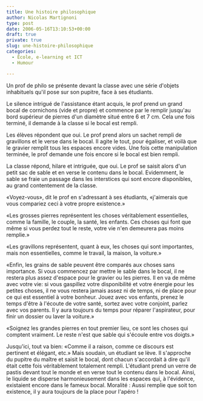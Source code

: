 ```yaml
---
title: Une histoire philosophique
author: Nicolas Martignoni
type: post
date: 2006-05-16T13:10:53+00:00
draft: true
private: true
slug: une-histoire-philosophique
categories:
  - École, e-learning et ICT
  - Humour

---
```

Un prof de philo se présente devant la classe avec une série d'objets inhabituels qu'il pose sur son pupitre, face à ses étudiants.

Le silence intrigué de l'assistance étant acquis, le prof prend un grand bocal de cornichons (vide et propre) et commence par le remplir jusqu'au bord supérieur de pierres d'un diamètre situé entre 6 et 7 cm. Cela une fois terminé, il demande à la classe si le bocal est rempli.

Les élèves répondent que oui. Le prof prend alors un sachet rempli de gravillons et le verse dans le bocal. Il agite le tout, pour égaliser, et voilà que le gravier remplit tous les espaces encore vides. Une fois cette manipulation terminée, le prof demande une fois encore si le bocal est bien rempli.

La classe répond, hilare et intriguée, que oui. Le prof se saisit alors d'un petit sac de sable et en verse le contenu dans le bocal. Evidemment, le sable se fraie un passage dans les interstices qui sont encore disponibles, au grand contentement de la classe.

«Voyez-vous», dit le prof en s'adressant à ses étudiants, «j'aimerais que vous compariez ceci à votre propre existence.»

«Les grosses pierres représentent les choses véritablement essentielles, comme la famille, le couple, la santé, les enfants. Ces choses qui font que même si vous perdez tout le reste, votre vie n'en demeurera pas moins remplie.»

«Les gravillons représentent, quant à eux, les choses qui sont importantes, mais non essentielles, comme le travail, la maison, la voiture.»

«Enfin, les grains de sable peuvent être comparés aux choses sans importance. Si vous commencez par mettre le sable dans le bocal, il ne restera plus assez d'espace pour le gravier ou les pierres. Il en va de même avec votre vie: si vous gaspillez votre disponibilité et votre énergie pour les petites choses, il ne vous restera jamais assez ni de temps, ni de place pour ce qui est essentiel à votre bonheur. Jouez avec vos enfants, prenez le temps d'être à l'écoute de votre santé, sortez avec votre conjoint, parlez avec vos parents. Il y aura toujours du temps pour réparer l'aspirateur, pour finir un dossier ou laver la voiture.»

«Soignez les grandes pierres en tout premier lieu, ce sont les choses qui comptent vraiment. Le reste n'est que sable qui s'écoule entre vos doigts.»

Jusqu'ici, tout va bien: «Comme il a raison, comme ce discours est pertinent et élégant, etc.» Mais soudain, un étudiant se lève. Il s'approche du pupitre du maître et saisit le bocal, dont chacun s'accordait à dire qu'il était cette fois véritablement totalement rempli. L'étudiant prend un verre de pastis devant tout le monde et en verse tout le contenu dans le bocal. Ainsi, le liquide se disperse harmonieusement dans les espaces qui, à l'évidence, existaient encore dans le fameux bocal. Moralité : Aussi remplie que soit ton existence, il y aura toujours de la place pour l'apéro !

<!--more-->
